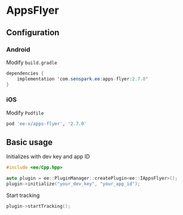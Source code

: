 # AppsFlyer
## Configuration
### Android
Modify `build.gradle`
```java
dependencies {
    implementation 'com.senspark.ee:apps-flyer:2.7.0'
}
```

### iOS
Modify `Podfile`
```ruby
pod 'ee-x/apps-flyer', '2.7.0'
```

## Basic usage
Initializes with dev key and app ID
```cpp
#include <ee/Cpp.hpp>

auto plugin = ee::PluginManager::createPlugin<ee::IAppsFlyer>();
plugin->initialize("your_dev_key", "your_app_id");
```

Start tracking
```cpp
plugin->startTracking();
```